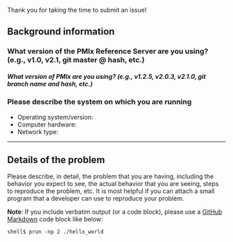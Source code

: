 Thank you for taking the time to submit an issue!

## Background information

### What version of the PMIx Reference Server are you using? (e.g., v1.0, v2.1, git master @ hash, etc.)

##### What version of PMIx are you using? (e.g., v1.2.5, v2.0.3, v2.1.0, git branch name and hash, etc.)

### Please describe the system on which you are running

* Operating system/version:
* Computer hardware:
* Network type:

-----------------------------

## Details of the problem

Please describe, in detail, the problem that you are having, including the behavior you expect to see, the actual behavior that you are seeing, steps to reproduce the problem, etc.  It is most helpful if you can attach a small program that a developer can use to reproduce your problem.

**Note**: If you include verbatim output (or a code block), please use a [GitHub Markdown](https://help.github.com/articles/creating-and-highlighting-code-blocks/) code block like below:
```shell
shell$ prun -np 2 ./hello_world
```
